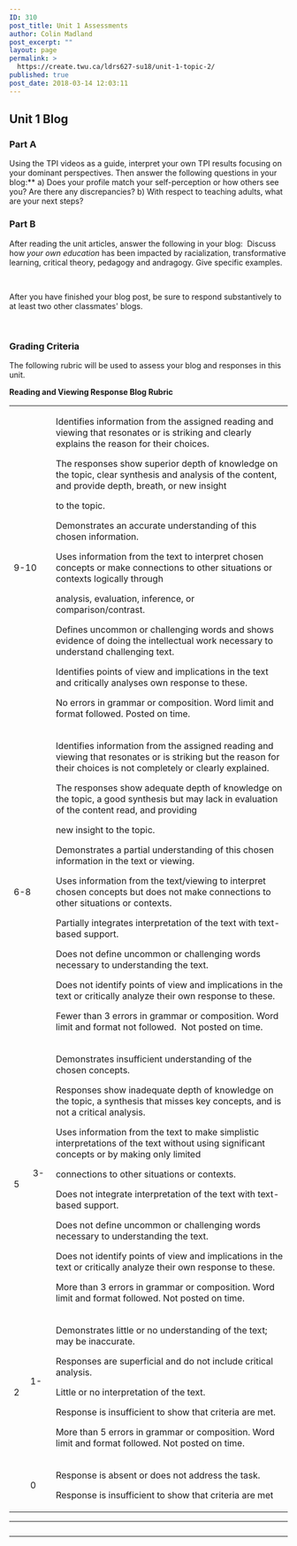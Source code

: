```yaml
---
ID: 310
post_title: Unit 1 Assessments
author: Colin Madland
post_excerpt: ""
layout: page
permalink: >
  https://create.twu.ca/ldrs627-su18/unit-1-topic-2/
published: true
post_date: 2018-03-14 12:03:11
---
```

<h2>Unit 1 Blog</h2>

<h3>Part A</h3>

Using the TPI videos as a guide, interpret your own TPI results focusing on your dominant perspectives. Then answer the following questions in your blog:** a) Does your profile match your self-perception or how others see you? Are there any discrepancies? b) With respect to teaching adults, what are your next steps?

<h3>Part B</h3>

After reading the unit articles, answer the following in your blog:  Discuss how <em>your own education</em> has been impacted by racialization, transformative learning, critical theory, pedagogy and andragogy. Give specific examples.

&nbsp;

After you have finished your blog post, be sure to respond substantively to at least two other classmates' blogs.

&nbsp;

<h3>Grading Criteria</h3>

The following rubric will be used to assess your blog and responses in this unit.

<strong>Reading and Viewing Response Blog Rubric</strong>

<div dir="ltr">
<table><colgroup> <col width="68" /> <col width="556" /></colgroup>
<tbody>
<tr>
<td>
<p dir="ltr">9-10</p>
</td>
<td>
<p dir="ltr">Identifies information from the assigned reading and viewing that resonates or is striking and clearly explains the reason for their choices.</p>
<p dir="ltr">The responses show superior depth of knowledge on the topic, clear synthesis and analysis of the content, and provide depth, breath, or new insight</p>
<p dir="ltr">to the topic.</p>
<p dir="ltr">Demonstrates an accurate understanding of this chosen information.</p>
<p dir="ltr">Uses information from the text to interpret chosen concepts or make connections to other situations or contexts logically through</p>
<p dir="ltr">analysis, evaluation, inference, or comparison/contrast.</p>
<p dir="ltr">Defines uncommon or challenging words and shows evidence of doing the intellectual work necessary to understand challenging text.</p>
<p dir="ltr">Identifies points of view and implications in the text and critically analyses own response to these.</p>
<p dir="ltr">No errors in grammar or composition. Word limit and format followed. Posted on time.</p>
</td>
</tr>
<tr>
<td>
<p dir="ltr">               6-8</p>
</td>
<td>
<p dir="ltr">Identifies information from the assigned reading and viewing that resonates or is striking but the reason for their choices is not completely or clearly explained.</p>
<p dir="ltr">The responses show adequate depth of knowledge on the topic, a good synthesis but may lack in evaluation of the content read, and providing</p>
<p dir="ltr">new insight to the topic.</p>
<p dir="ltr">Demonstrates a partial understanding of this chosen information in the text or viewing.</p>
<p dir="ltr">Uses information from the text/viewing to interpret chosen concepts but does not make connections to other situations or contexts.</p>
<p dir="ltr">Partially integrates interpretation of the text with text-based support.</p>
<p dir="ltr">Does not define uncommon or challenging words necessary to understanding the text.</p>
<p dir="ltr">Does not identify points of view and implications in the text or critically analyze their own response to these.</p>
<p dir="ltr">Fewer than 3 errors in grammar or composition. Word limit and format not followed.  Not posted on time.</p>
</td>
</tr>
<tr>
<td>
<p dir="ltr">        3-5</p>
</td>
<td>
<p dir="ltr">Demonstrates insufficient understanding of the chosen concepts.</p>
<p dir="ltr">Responses show inadequate depth of knowledge on the topic, a synthesis that misses key concepts, and is not a critical analysis.</p>
<p dir="ltr">Uses information from the text to make simplistic interpretations of the text without using significant concepts or by making only limited</p>
<p dir="ltr">connections to other situations or contexts.</p>
<p dir="ltr">Does not integrate interpretation of the text with text-based support.</p>
<p dir="ltr">Does not define uncommon or challenging words necessary to understanding the text.</p>
<p dir="ltr">Does not identify points of view and implications in the text or critically analyze their own response to these.</p>
<p dir="ltr">More than 3 errors in grammar or composition. Word limit and format followed. Not posted on time.</p>
</td>
</tr>
<tr>
<td>
<p dir="ltr">       1-2</p>
</td>
<td>
<p dir="ltr">Demonstrates little or no understanding of the text; may be inaccurate.</p>
<p dir="ltr">Responses are superficial and do not include critical analysis.</p>
<p dir="ltr">Little or no interpretation of the text.</p>
<p dir="ltr">Response is insufficient to show that criteria are met.</p>
<p dir="ltr">More than 5 errors in grammar or composition. Word limit and format followed. Not posted on time.</p>
</td>
</tr>
<tr>
<td>
<p dir="ltr">       0</p>
</td>
<td>
<p dir="ltr">Response is absent or does not address the task.</p>
<p dir="ltr">Response is insufficient to show that criteria are met</p>
</td>
</tr>
</tbody>
</table>
</div>

<table style="height: 1362px;" width="31">
<tbody>
<tr>
<td width="36"><strong> </strong></td>
<td width="835"></td>
</tr>
</tbody>
</table>

<h5></h5>

&nbsp;

<h3>Blog Instructions</h3>

For step-by-step instructions on how to create a blog, see the following link.

&nbsp;

&nbsp;

<h2>Checking your Learning</h2>

Use the learning outcomes for this unit as a checklist of understanding before moving on to the next unit.

<ul>
<li>Can you express the key features found in the theory of adult education?</li>
<li>Can you assess the active and engaged training method?</li>
<li>Can you describe what it means to be a facilitator of learning?</li>
</ul>